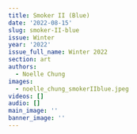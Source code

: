 ```yaml
---
title: Smoker II (Blue)
date: '2022-08-15'
slug: smoker-II-blue
issue: Winter
year: '2022'
issue_full_name: Winter 2022
section: art
authors:
  - Noelle Chung
images:
  - noelle_chung_smokerIIblue.jpeg
videos: []
audio: []
main_image: ''
banner_image: ''
---
```


